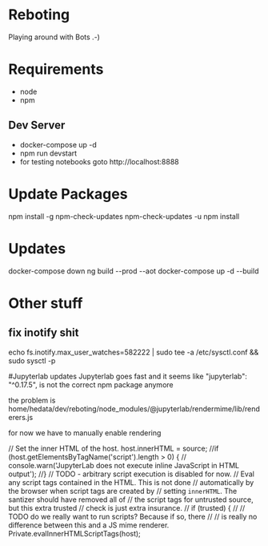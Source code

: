 # Reboting
Playing around with Bots .-)

# Requirements
* node
* npm

## Dev Server
* docker-compose up -d
* npm run devstart
* for testing notebooks goto http://localhost:8888

# Update Packages
npm install -g npm-check-updates
npm-check-updates -u
npm install 

# Updates
docker-compose down
ng build --prod --aot
docker-compose up -d --build

# Other stuff
## fix inotify shit
echo fs.inotify.max_user_watches=582222 | sudo tee -a /etc/sysctl.conf && sudo sysctl -p


#Jupyterlab updates
Jupyterlab goes fast and it seems like "jupyterlab": "^0.17.5", is not the correct npm package anymore

the problem is 
home/hedata/dev/reboting/node_modules/@jupyterlab/rendermime/lib/renderers.js

for now we have to manually enable rendering

  // Set the inner HTML of the host.
    host.innerHTML = source;
    //if (host.getElementsByTagName('script').length > 0) {
    //    console.warn('JupyterLab does not execute inline JavaScript in HTML output');
    //}
    // TODO - arbitrary script execution is disabled for now.
    // Eval any script tags contained in the HTML. This is not done
    // automatically by the browser when script tags are created by
    // setting `innerHTML`. The santizer should have removed all of
    // the script tags for untrusted source, but this extra trusted
    // check is just extra insurance.
    // if (trusted) {
    //   // TODO do we really want to run scripts? Because if so, there
    //   // is really no difference between this and a JS mime renderer.
    Private.evalInnerHTMLScriptTags(host);


